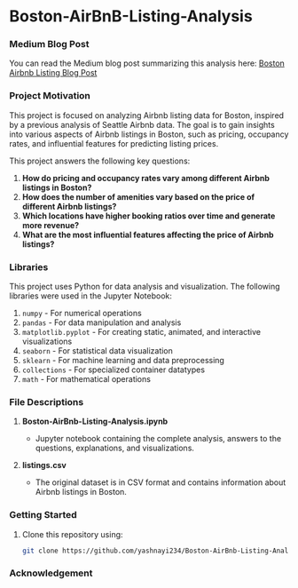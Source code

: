 # Boston-AirBnB-Listing-Analysis


### Medium Blog Post
You can read the Medium blog post summarizing this analysis here: [Boston Airbnb Listing Blog Post](https://medium.com/@yash.nayi9624/boston-airbnb-listing-blog-post-08ce24c9c804)

### Project Motivation

This project is focused on analyzing Airbnb listing data for Boston, inspired by a previous analysis of Seattle Airbnb data. The goal is to gain insights into various aspects of Airbnb listings in Boston, such as pricing, occupancy rates, and influential features for predicting listing prices.

This project answers the following key questions:
1. **How do pricing and occupancy rates vary among different Airbnb listings in Boston?**
2. **How does the number of amenities vary based on the price of different Airbnb listings?**
3. **Which locations have higher booking ratios over time and generate more revenue?**
4. **What are the most influential features affecting the price of Airbnb listings?**

### Libraries
This project uses Python for data analysis and visualization. The following libraries were used in the Jupyter Notebook:
1. `numpy` - For numerical operations
2. `pandas` - For data manipulation and analysis
3. `matplotlib.pyplot` - For creating static, animated, and interactive visualizations
4. `seaborn` - For statistical data visualization
5. `sklearn` - For machine learning and data preprocessing
6. `collections` - For specialized container datatypes
7. `math` - For mathematical operations

### File Descriptions
1. **Boston-AirBnb-Listing-Analysis.ipynb**
   - Jupyter notebook containing the complete analysis, answers to the questions, explanations, and visualizations.

2. **listings.csv**
   - The original dataset is in CSV format and contains information about Airbnb listings in Boston.

### Getting Started
1. Clone this repository using:
   ```bash
   git clone https://github.com/yashnayi234/Boston-AirBnb-Listing-Analysis.git

### Acknowledgement

